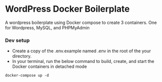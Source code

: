 # WordPress Docker Boilerplate

A wordpress boilerplate using Docker compose to create 3 containers. One for Wordpress, MySQL, and PHPMyAdmin

### Dev setup

- Create a copy of the .env.example named .env in the root of the your directory.
- In your terminal, run the below command to build, create, and start the Docker containers in detached mode

```
docker-compose up -d
```
 